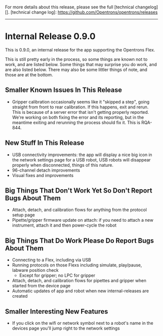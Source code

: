 For more details about this release, please see the full [technical changelog][].
[technical change log]: https://github.com/Opentrons/opentrons/releases

---

# Internal Release 0.9.0

This is 0.9.0, an internal release for the app supporting the Opentrons Flex.

This is still pretty early in the process, so some things are known not to work, and are listed below. Some things that may surprise you do work, and are also listed below. There may also be some littler things of note, and those are at the bottom.

## Smaller Known Issues In This Release
- Gripper calibration occasionally seems like it "skipped a step", going straight from front to rear calibration. If this happens, exit and rerun. This is because of a server error that isn't getting properly reported. We're working on both fixing the error and its reporting, but in the meantime exiting and rerunning the process should fix it. This is RQA-844.

## New Stuff In This Release
- USB connectivity improvements: the app will display a nice big icon in the network settings page for a USB robot, USB robots will disappear properly when disconnected, things of this nature.
- 96-channel detach improvements
- Visual fixes and improvements

## Big Things That Don't Work Yet So Don't Report Bugs About Them
- Attach, detach, and calibration flows for anything from the protocol setup page
- Pipette/gripper firmware update on attach: if you need to attach a new instrument, attach it and then power-cycle the robot

## Big Things That Do Work Please Do Report Bugs About Them
- Connecting to a Flex, including via USB
- Running protocols on those Flexs including simulate, play/pause, labware position check
  - Except for gripper; no LPC for gripper
- Attach, detach, and calibration flows for pipettes and gripper  when started from the device page
- Automatic updates of app and robot when new internal-releases are created

## Smaller Interesting New Features
- If you click on the wifi or network symbol next to a robot's name in the devices page you'll jump right to the network settings

